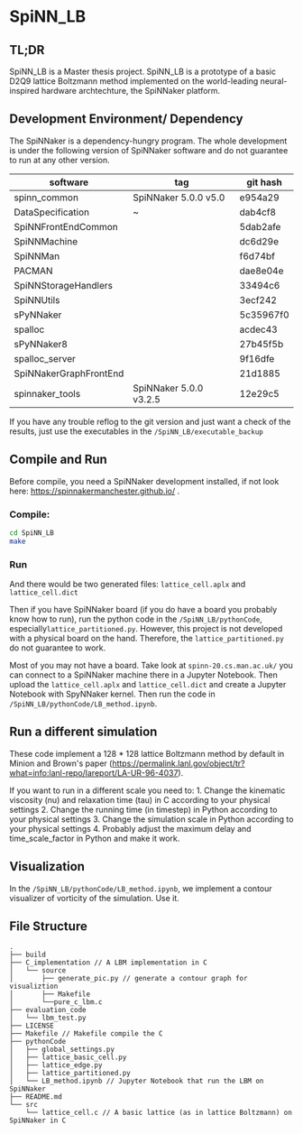 # SpiNN_LB

## TL;DR
SpiNN_LB is a Master thesis project. SpiNN_LB is a prototype of a basic D2Q9 lattice Boltzmann method implemented on the world-leading neural-inspired hardware archtechture, the SpiNNaker platform.


## Development Environment/ Dependency
The SpiNNaker is a dependency-hungry program. The whole development is under the following version of SpiNNaker software and do not guarantee to run at any other version.



| software               | tag                    | git hash  |
| ---------------------- | ---------------------- | --------- |
| spinn_common           | SpiNNaker 5.0.0 v5.0   | e954a29   |
| DataSpecification      | ~                      | dab4cf8   |
| SpiNNFrontEndCommon    |                        | 5dab2afe  |
| SpiNNMachine           |                        | dc6d29e   |
| SpiNNMan               |                        | f6d74bf   |
| PACMAN                 |                        | dae8e04e  |
| SpiNNStorageHandlers   |                        | 33494c6   |
| SpiNNUtils             |                        | 3ecf242   |
| sPyNNaker              |                        | 5c35967f0 |
| spalloc                |                        | acdec43   |
| sPyNNaker8             |                        | 27b45f5b  |
| spalloc_server         |                        | 9f16dfe   |
| SpiNNakerGraphFrontEnd |                        | 21d1885   |
| spinnaker_tools        | SpiNNaker 5.0.0 v3.2.5 | 12e29c5   |

If you have any trouble reflog to the git version and just want a check of the results, just use the executables in the `/SpiNN_LB/executable_backup`

## Compile and Run

Before compile, you need a SpiNNaker development installed, if not look here: https://spinnakermanchester.github.io/ .


### Compile:
```bash
cd SpiNN_LB
make
```

### Run 
And there would be two generated files: `lattice_cell.aplx` and `lattice_cell.dict`

Then if you have SpiNNaker board (if you do have a board you probably know how to run), run the python code in the `/SpiNN_LB/pythonCode`, especially`lattice_partitioned.py`. However, this project is not developed with a physical board on the hand. Therefore, the `lattice_partitioned.py` do not guarantee to work.

Most of you may not have a board. Take look at `spinn-20.cs.man.ac.uk/` you can connect to a SpiNNaker machine there in a Jupyter Notebook.
Then upload the `lattice_cell.aplx` and `lattice_cell.dict` and create a Jupyter Notebook with SpyNNaker kernel. Then run the code in `/SpiNN_LB/pythonCode/LB_method.ipynb`. 




## Run a different simulation
These code implement a 128 * 128 lattice Boltzmann method by default in Minion and Brown's paper (https://permalink.lanl.gov/object/tr?what=info:lanl-repo/lareport/LA-UR-96-4037).

If you want to run in a different scale you need to:
    1. Change the kinematic viscosity (nu) and relaxation time (tau) in C according to your physical settings
    2. Change the running time (in timestep) in Python according to your physical settings
    3. Change the simulation scale in Python according to your physical settings
    4. Probably adjust the maximum delay and time_scale_factor in Python and make it work.
    
## Visualization
In the `/SpiNN_LB/pythonCode/LB_method.ipynb`, we implement a contour visualizer of vorticity of the simulation. Use it.


## File Structure
```
.
├── build
├── C_implementation // A LBM implementation in C
│   └── source
│       ├── generate_pic.py // generate a contour graph for visualiztion
│       ├── Makefile
│       └──pure_c_lbm.c
├── evaluation_code
│   └── lbm_test.py
├── LICENSE
├── Makefile // Makefile compile the C 
├── pythonCode
│   ├── global_settings.py
│   ├── lattice_basic_cell.py
│   ├── lattice_edge.py
│   ├── lattice_partitioned.py
│   └── LB_method.ipynb // Jupyter Notebook that run the LBM on SpiNNaker
├── README.md
└── src
    └── lattice_cell.c // A basic lattice (as in lattice Boltzmann) on SpiNNaker in C
```


